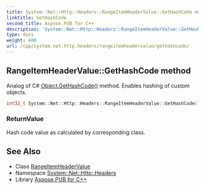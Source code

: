 ```yaml
---
title: System::Net::Http::Headers::RangeItemHeaderValue::GetHashCode method
linktitle: GetHashCode
second_title: Aspose.PUB for C++
description: 'System::Net::Http::Headers::RangeItemHeaderValue::GetHashCode method. Analog of C# Object.GetHashCode() method. Enables hashing of custom objects in C++.'
type: docs
weight: 600
url: /cpp/system.net.http.headers/rangeitemheadervalue/gethashcode/
---
```

## RangeItemHeaderValue::GetHashCode method


Analog of C# [Object.GetHashCode()](../../../system/object/gethashcode/) method. Enables hashing of custom objects.

```cpp
int32_t System::Net::Http::Headers::RangeItemHeaderValue::GetHashCode() const override
```


### ReturnValue

Hash code value as calculated by corresponding class.

## See Also

* Class [RangeItemHeaderValue](../)
* Namespace [System::Net::Http::Headers](../../)
* Library [Aspose.PUB for C++](../../../)

